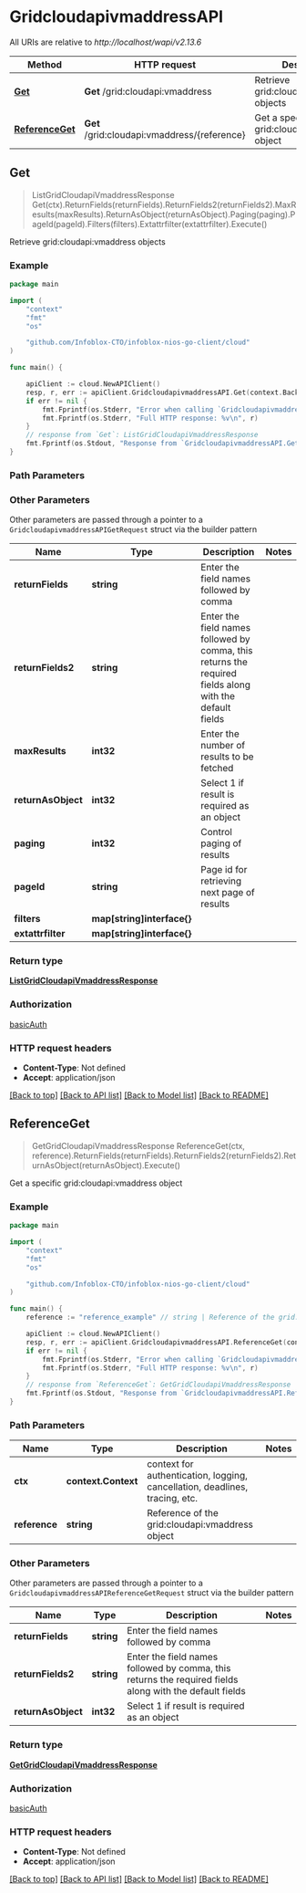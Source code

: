 # GridcloudapivmaddressAPI

All URIs are relative to *http://localhost/wapi/v2.13.6*

Method | HTTP request | Description
------------- | ------------- | -------------
[**Get**](GridcloudapivmaddressAPI.md#Get) | **Get** /grid:cloudapi:vmaddress | Retrieve grid:cloudapi:vmaddress objects
[**ReferenceGet**](GridcloudapivmaddressAPI.md#ReferenceGet) | **Get** /grid:cloudapi:vmaddress/{reference} | Get a specific grid:cloudapi:vmaddress object



## Get

> ListGridCloudapiVmaddressResponse Get(ctx).ReturnFields(returnFields).ReturnFields2(returnFields2).MaxResults(maxResults).ReturnAsObject(returnAsObject).Paging(paging).PageId(pageId).Filters(filters).Extattrfilter(extattrfilter).Execute()

Retrieve grid:cloudapi:vmaddress objects



### Example

```go
package main

import (
	"context"
	"fmt"
	"os"

	"github.com/Infoblox-CTO/infoblox-nios-go-client/cloud"
)

func main() {

	apiClient := cloud.NewAPIClient()
	resp, r, err := apiClient.GridcloudapivmaddressAPI.Get(context.Background()).Execute()
	if err != nil {
		fmt.Fprintf(os.Stderr, "Error when calling `GridcloudapivmaddressAPI.Get``: %v\n", err)
		fmt.Fprintf(os.Stderr, "Full HTTP response: %v\n", r)
	}
	// response from `Get`: ListGridCloudapiVmaddressResponse
	fmt.Fprintf(os.Stdout, "Response from `GridcloudapivmaddressAPI.Get`: %v\n", resp)
}
```

### Path Parameters



### Other Parameters

Other parameters are passed through a pointer to a `GridcloudapivmaddressAPIGetRequest` struct via the builder pattern


Name | Type | Description  | Notes
------------- | ------------- | ------------- | -------------
**returnFields** | **string** | Enter the field names followed by comma | 
**returnFields2** | **string** | Enter the field names followed by comma, this returns the required fields along with the default fields | 
**maxResults** | **int32** | Enter the number of results to be fetched | 
**returnAsObject** | **int32** | Select 1 if result is required as an object | 
**paging** | **int32** | Control paging of results | 
**pageId** | **string** | Page id for retrieving next page of results | 
**filters** | **map[string]interface{}** |  | 
**extattrfilter** | **map[string]interface{}** |  | 

### Return type

[**ListGridCloudapiVmaddressResponse**](ListGridCloudapiVmaddressResponse.md)

### Authorization

[basicAuth](../README.md#basicAuth)

### HTTP request headers

- **Content-Type**: Not defined
- **Accept**: application/json

[[Back to top]](#) [[Back to API list]](../README.md#documentation-for-api-endpoints)
[[Back to Model list]](../README.md#documentation-for-models)
[[Back to README]](../README.md)


## ReferenceGet

> GetGridCloudapiVmaddressResponse ReferenceGet(ctx, reference).ReturnFields(returnFields).ReturnFields2(returnFields2).ReturnAsObject(returnAsObject).Execute()

Get a specific grid:cloudapi:vmaddress object



### Example

```go
package main

import (
	"context"
	"fmt"
	"os"

	"github.com/Infoblox-CTO/infoblox-nios-go-client/cloud"
)

func main() {
	reference := "reference_example" // string | Reference of the grid:cloudapi:vmaddress object

	apiClient := cloud.NewAPIClient()
	resp, r, err := apiClient.GridcloudapivmaddressAPI.ReferenceGet(context.Background(), reference).Execute()
	if err != nil {
		fmt.Fprintf(os.Stderr, "Error when calling `GridcloudapivmaddressAPI.ReferenceGet``: %v\n", err)
		fmt.Fprintf(os.Stderr, "Full HTTP response: %v\n", r)
	}
	// response from `ReferenceGet`: GetGridCloudapiVmaddressResponse
	fmt.Fprintf(os.Stdout, "Response from `GridcloudapivmaddressAPI.ReferenceGet`: %v\n", resp)
}
```

### Path Parameters


Name | Type | Description  | Notes
------------- | ------------- | ------------- | -------------
**ctx** | **context.Context** | context for authentication, logging, cancellation, deadlines, tracing, etc.
**reference** | **string** | Reference of the grid:cloudapi:vmaddress object | 

### Other Parameters

Other parameters are passed through a pointer to a `GridcloudapivmaddressAPIReferenceGetRequest` struct via the builder pattern


Name | Type | Description  | Notes
------------- | ------------- | ------------- | -------------
**returnFields** | **string** | Enter the field names followed by comma | 
**returnFields2** | **string** | Enter the field names followed by comma, this returns the required fields along with the default fields | 
**returnAsObject** | **int32** | Select 1 if result is required as an object | 

### Return type

[**GetGridCloudapiVmaddressResponse**](GetGridCloudapiVmaddressResponse.md)

### Authorization

[basicAuth](../README.md#basicAuth)

### HTTP request headers

- **Content-Type**: Not defined
- **Accept**: application/json

[[Back to top]](#) [[Back to API list]](../README.md#documentation-for-api-endpoints)
[[Back to Model list]](../README.md#documentation-for-models)
[[Back to README]](../README.md)


